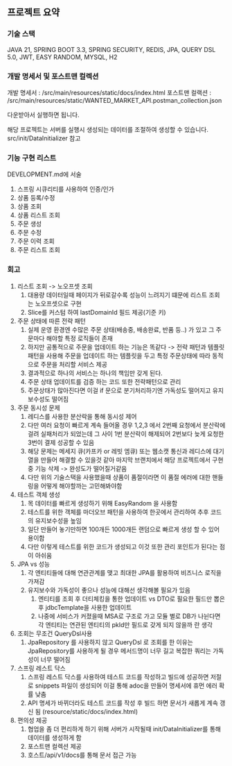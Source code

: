 ## 프로젝트 요약


### 기술 스택

JAVA 21, SPRING BOOT 3.3, SPRING SECURITY, REDIS, JPA, QUERY DSL 5.0, JWT, EASY RANDOM, MYSQL, H2

### 개발 명세서 및 포스트맨 컬렉션

개발 명세서 : /src/main/resources/static/docs/index.html
포스트맨 컬랙션 : /src/main/resources/static/WANTED_MARKET_API.postman_collection.json

다운받아서 실행하면 됩니다.

해당 프로젝트는 서버를 실행시 생성되는 데이터를 조절하여 생성할 수 있습니다.
src/init/DataInitializer 참고


### 기능 구현 리스트
DEVELOPMENT.md에 서술

1. 스프링 시큐리티를 사용하여 인증/인가 
2. 상품 등록/수정 
3. 상품 조회 
4. 상품 리스트 조회 
5. 주문 생성
6. 주문 수정
7. 주문 이력 조회
8. 주문 리스트 조회


### 회고

1. 리스트 조회 -> 노오프셋 조회
   1. 대용량 데이터일때 페이지가 뒤로갈수록 성능이 느려지기 떄문에 리스트 조회는 노오프셋으로 구현
   2. Slice를 커스텀 하여 lastDomainId 필드 제공(기준 키)
2. 주문 상태에 따른 전략 패턴
   1. 실제 운영 환경엔 수많은 주문 상태(배송중, 배송완료, 반품 등..) 가 있고 그 주문마다 해야할 특정 로직들이 존재
   2. 하지만 공통적으로 주문을 업데이트 하는 기능은 똑같다 -> 전략 패턴과 템플릿 패턴을 사용해 주문을 업데이트 하는 템플릿을 두고 특정 주문상태에 따라 동적으로 주문을 처리할 서비스 제공
   3. 결과적으로 하나의 서비스는 하나의 책임만 갖게 된다.
   4. 주문 상태 업데이트를 검증 하는 코드 또한 전략패턴으로 관리 
   5. 주문상태가 많아진다면 이걸 if 문으로 분기처리하기엔 가독성도 떨어지고 유지보수성도 떨어짐
3. 주문 동시성 문제
   1. 레디스를 사용한 분산락을 통해 동시성 제어
   2. 다만 여러 요청이 빠르게 계속 들어올 경우 1,2,3 에서 2번째 요청에서 분산락에 걸려 실패처리가 되었는데 그 사이 1번 분산락이 해제되어 2번보다 늦게 요청한 3번이 결제 성공할 수 있음
   3. 해당 문제는 메세지 큐(카프카 or 레빗 엠큐) 또는 웹소캣 통신과 레디스에 대기열을 만들어 해결할 수 있을것 같아 마지막 브랜치에서 해당 프로젝트에서 구현 중 기능 삭제 -> 완성도가 떨어질거같음  
   4. 다만 위의 기술스택을 사용했을때 상품이 품절이라면 이 품절 에러에 대한 핸들링을 어떻게 해야할까는 고민해봐야함
4. 테스트 객체 생성
   1. 목 데이터를 빠르게 생성하기 위해 EasyRandom 을 사용함
   2. 테스트를 위한 객체를 마더오브 패턴을 사용하여 한곳에서 관리하여 추후 코드의 유지보수성을 높임
   3. 일단 만들어 놓기만하면 100개든 1000개든 랜덤으로 빠르게 생성 할 수 있어 용이함
   4. 다만 이렇게 테스트를 위한 코드가 생성되고 이것 또한 관리 포인트가 된다는 점이 아쉬움
5. JPA vs 성능
   1. 각 엔티티들에 대해 연관관계를 맺고 최대한 JPA를 활용하여 비즈니스 로직을 가져감
   2. 유지보수와 가독성이 좋으나 성능에 대해선 생각해볼 필요가 있음
      1. 엔티티를 조회 후 더티체킹을 통한 업데이트 vs DTO로 필요한 필드만 뽑은 후 jdbcTemplate을 사용한 업데이트
      2. 나중에 서비스가 커졌을때 MSA로 구조로 가고 모듈 별로 DB가 나뉜다면 각 엔티티는 연관된 엔티티의 pkId만 필드로 갖게 되지 않을까 란 생각
6. 조회는 무조건 QueryDsl사용
   1. JpaRepository 를 사용하지 않고 QueryDsl 로 조회를 한 이유는 JpaRepository를 사용하게 될 경우 메서드명이 너무 길고 복잡한 쿼리는 가독성이 너무 떨어짐
7. 스프링 레스트 닥스
   1. 스프링 레스트 닥스를 사용하여 테스트 코드를 작성하고 빌드에 성공하면 저절로 snippets 파일이 생성되어 이걸 통해 adoc을 만들어 명세서에 휴먼 에러 확률 낮춤
   2. API 명세가 바뀌더라도 테스트 코드를 작성 후 빌드 하면 문서가 새롭게 계속 갱신 됨 (resource/static/docs/index.html)
8. 편의성 제공
   1. 협업을 좀 더 편리하게 하기 위해 서버가 시작될때 init/DataInitializer를 통해 데이터를 생성하게 함
   2. 포스트맨 컬렉션 제공
   3. 호스트/api/v1/docs를 통해 문서 접근 가능

